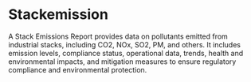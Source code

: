 # Stackemission
A Stack Emissions Report provides data on pollutants emitted from industrial stacks, including CO2, NOx, SO2, PM, and others. It includes emission levels, compliance status, operational data, trends, health and environmental impacts, and mitigation measures to ensure regulatory compliance and environmental protection.
